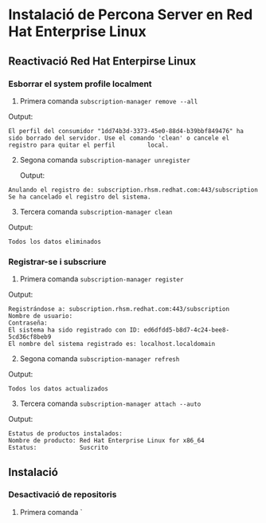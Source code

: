 # Instalació de Percona Server en Red Hat Enterprise Linux

## Reactivació Red Hat Enterpirse Linux

### Esborrar el system profile localment
1. Primera comanda
 `subscription-manager remove --all`
 
 Output:
```
El perfil del consumidor "1dd74b3d-3373-45e0-88d4-b39bbf849476" ha sido borrado del servidor. Use el comando 'clean' o cancele el registro para quitar el perfil         local.
```
2. Segona comanda
`subscription-manager unregister`
  
   Output:
```
Anulando el registro de: subscription.rhsm.redhat.com:443/subscription
Se ha cancelado el registro del sistema.
```
3. Tercera comanda
`subscription-manager clean`

Output:
```
Todos los datos eliminados
```
### Registrar-se i subscriure
1. Primera comanda
`subscription-manager register`

Output:
```
Registrándose a: subscription.rhsm.redhat.com:443/subscription
Nombre de usuario:
Contraseña:
El sistema ha sido registrado con ID: ed6dfdd5-b8d7-4c24-bee8-5cd36cf8beb9
El nombre del sistema registrado es: localhost.localdomain
```
2. Segona comanda
`subscription-manager refresh`

Output:
```
Todos los datos actualizados
```
3. Tercera comanda
`subscription-manager attach --auto`

Output:
```
Estatus de productos instalados:
Nombre de producto: Red Hat Enterprise Linux for x86_64
Estatus:            Suscrito
```

## Instalació
### Desactivació de repositoris
1. Primera comanda
`
